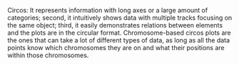 Circos: 
It represents information with long axes or a large amount of categories; second, it intuitively shows data with multiple tracks
focusing on the same object; third, it easily demonstrates relations between elements and the plots are in the circular format.
Chromosome-based circos plots are the ones that can take a lot of different types of data, as long as all the data points know which chromosomes they are on and what their positions are within those chromosomes.
